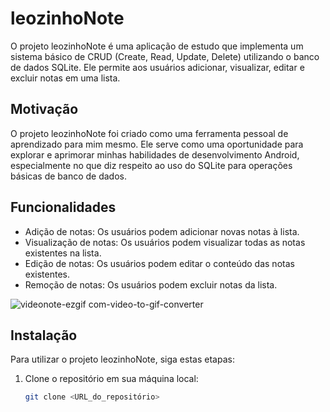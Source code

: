 # leozinhoNote

O projeto leozinhoNote é uma aplicação de estudo que implementa um sistema básico de CRUD (Create, Read, Update, Delete) utilizando o banco de dados SQLite. Ele permite aos usuários adicionar, visualizar, editar e excluir notas em uma lista.

## Motivação

O projeto leozinhoNote foi criado como uma ferramenta pessoal de aprendizado para mim mesmo. Ele serve como uma oportunidade para explorar e aprimorar minhas habilidades de desenvolvimento Android, especialmente no que diz respeito ao uso do SQLite para operações básicas de banco de dados.

## Funcionalidades

- Adição de notas: Os usuários podem adicionar novas notas à lista.
- Visualização de notas: Os usuários podem visualizar todas as notas existentes na lista.
- Edição de notas: Os usuários podem editar o conteúdo das notas existentes.
- Remoção de notas: Os usuários podem excluir notas da lista.

![videonote-ezgif com-video-to-gif-converter](https://github.com/leoschwedler/Motivation/assets/77402907/c5a23ca4-d104-48f0-b3f0-7e51ca23b3e1)


## Instalação

Para utilizar o projeto leozinhoNote, siga estas etapas:

1. Clone o repositório em sua máquina local:

   ```bash
   git clone <URL_do_repositório>

